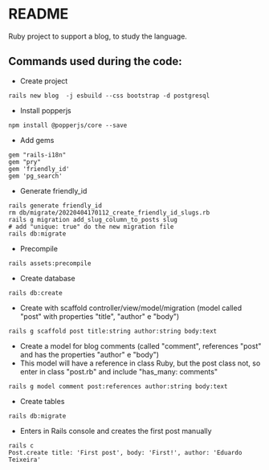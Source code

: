 # README

Ruby project to support a blog, to study the language.

## Commands used during the code:

* Create project
```
rails new blog  -j esbuild --css bootstrap -d postgresql
```

* Install popperjs
```
npm install @popperjs/core --save
```

* Add gems
```
gem "rails-i18n"
gem "pry"
gem 'friendly_id'
gem 'pg_search'
```

* Generate friendly_id
```
rails generate friendly_id
rm db/migrate/20220404170112_create_friendly_id_slugs.rb
rails g migration add_slug_column_to_posts slug 
# add "unique: true" do the new migration file
rails db:migrate
```

* Precompile
```
rails assets:precompile
```

* Create database
```
rails db:create
```

* Create with scaffold controller/view/model/migration (model called "post" with properties "title", "author" e "body")
```
rails g scaffold post title:string author:string body:text
```

* Create a model for blog comments (called "comment", references "post" and has the properties "author" e "body")
* This model will have a reference in class Ruby, but the post class not, so enter in class "post.rb" and include "has_many: comments"
```
rails g model comment post:references author:string body:text
```

* Create tables
```
rails db:migrate
```

* Enters in Rails console and creates the first post manually
```
rails c
Post.create title: 'First post', body: 'First!', author: 'Eduardo Teixeira'
```
